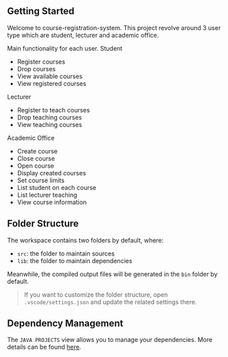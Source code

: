 ## Getting Started

Welcome to course-registration-system. 
This project revolve around 3 user type which are student, lecturer and academic office.

Main functionality for each user.
Student
- Register courses
- Drop courses
- View available courses
- View registered courses

Lecturer
- Register to teach courses
- Drop teaching courses
- View teaching courses

Academic Office
- Create course
- Close course
- Open course
- Display created courses
- Set course limits
- List student on each course
- List lecturer teaching
- View course information

## Folder Structure

The workspace contains two folders by default, where:

- `src`: the folder to maintain sources
- `lib`: the folder to maintain dependencies

Meanwhile, the compiled output files will be generated in the `bin` folder by default.

> If you want to customize the folder structure, open `.vscode/settings.json` and update the related settings there.

## Dependency Management

The `JAVA PROJECTS` view allows you to manage your dependencies. More details can be found [here](https://github.com/microsoft/vscode-java-dependency#manage-dependencies).
